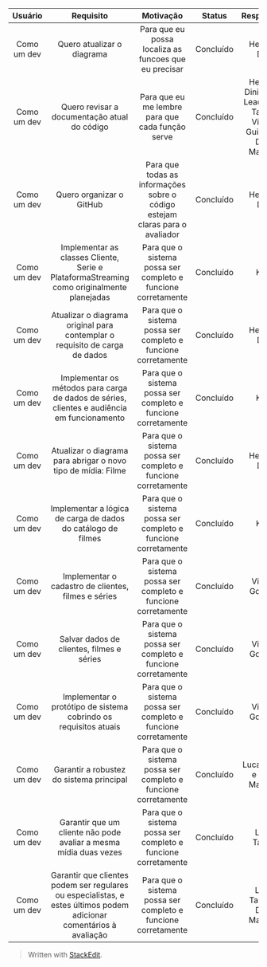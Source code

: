 | Usuário      | Requisito |  Motivação    |  Status     |  Responsável     |
| :----:        |    :----:   |    :----:   |    :----:   |    :----:   |
| Como um dev | Quero atualizar o diagrama |  Para que eu possa localiza as funcoes que eu precisar   |   Concluído   |   Henrique Diniz   |
| Como um dev | Quero revisar a documentação atual do código  |  Para que eu me lembre para que cada função serve  |   Concluído   |   Henrique Diniz, Klaus Leao, Lucas Tabosa, Vinicius Guilherme, Diego Machado  |
| Como um dev | Quero organizar o GitHub  |  Para que todas as informações sobre o código estejam claras para o avaliador  |   Concluído   |   Henrique Diniz   |
Como um dev | Implementar as classes Cliente, Serie e PlataformaStreaming como originalmente planejadas | Para que o sistema possa ser completo e funcione corretamente | Concluído | Klaus
Como um dev | Atualizar o diagrama original para contemplar o requisito de carga de dados | Para que o sistema possa ser completo e funcione corretamente | Concluído | Henrique Diniz
Como um dev | Implementar os métodos para carga de dados de séries, clientes e audiência em funcionamento | Para que o sistema possa ser completo e funcione corretamente | Concluído | Klaus
Como um dev | Atualizar o diagrama para abrigar o novo tipo de mídia: Filme | Para que o sistema possa ser completo e funcione corretamente | Concluído | Henrique Diniz
Como um dev | Implementar a lógica de carga de dados do catálogo de filmes | Para que o sistema possa ser completo e funcione corretamente | Concluído | Klaus
Como um dev | Implementar o cadastro de clientes, filmes e séries | Para que o sistema possa ser completo e funcione corretamente | Concluído | Vinícius Gonzaga
Como um dev | Salvar dados de clientes, filmes e séries | Para que o sistema possa ser completo e funcione corretamente | Concluído | Vinícius Gonzaga
Como um dev | Implementar o protótipo de sistema cobrindo os requisitos atuais | Para que o sistema possa ser completo e funcione corretamente | Concluído | Vinícius Gonzaga
Como um dev | Garantir a robustez do sistema principal | Para que o sistema possa ser completo e funcione corretamente | Concluído | Lucas Tabos e Diego Machado
Como um dev | Garantir que um cliente não pode avaliar a mesma mídia duas vezes | Para que o sistema possa ser completo e funcione corretamente | Concluído | Lucas Tabosa
Como um dev | Garantir que clientes podem ser regulares ou especialistas, e estes últimos podem adicionar comentários à avaliação | Para que o sistema possa ser completo e funcione corretamente | Concluído | Lucas Tabosa e Diego Machado



> Written with [StackEdit](https://stackedit.io/).
